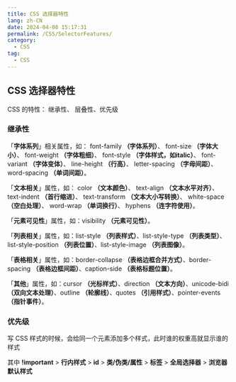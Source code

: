 ```yaml
---
title: CSS 选择器特性
lang: zh-CN
date: 2024-04-08 15:17:31
permalink: /CSS/SelectorFeatures/
category: 
  - CSS
tag: 
  - CSS
---
```


## CSS 选择器特性

CSS 的特性： 继承性、 层叠性、优先级

### 继承性

「**字体系列**」相关属性，如： 
font-family **（字体系列）**、
font-size **（字体大小）**、
font-weight **（字体粗细）**、
font-style **（字体样式，如italic）**、
font-variant **（字体变体）**、
line-height **（行高）**、
letter-spacing **（字母间距）**、
word-spacing **（单词间距）**。

「**文本相关**」属性，如：
color **（文本颜色）**、
text-align **（文本水平对齐）**、
text-indent **（首行缩进）**、
text-transform **（文本大小写转换）**、
white-space **（空白处理）**、
word-wrap **（单词换行）**、
hyphens **（连字符使用）**。

「**元素可见性**」属性，如：visibility **（元素可见性）**。

「**列表相关**」属性，如：list-style **（列表样式）**、list-style-type **（列表类型）**、list-style-position **（列表位置）**、list-style-image **（列表图像）**。

「**表格相关**」属性，如：border-collapse **（表格边框合并方式）**、border-spacing **（表格边框间距）**、caption-side **（表格标题位置）**。

「**其他**」属性，如：cursor **（光标样式）**、direction **（文本方向）**、unicode-bidi **（双向文本处理）**、outline **（轮廓线）**、quotes **（引用样式）**、pointer-events **（指针事件）**。

### 优先级

写 CSS 样式的时候，会给同一个元素添加多个样式，此时谁的权重高就显示谁的样式

其中 **!important** > **行内样式** > **id** > **类/伪类/属性** > **标签** > **全局选择器** > **浏览器默认样式**
